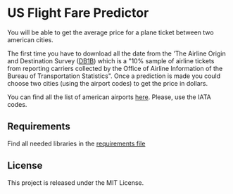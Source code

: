 # US Flight Fare Predictor

You will be able to get the average price for a plane ticket between two american cities. 

The first time you have to download all the date from the 'The Airline Origin and Destination Survey ([DB1B](https://www.transtats.bts.gov/)) which is a "10% sample of airline tickets from reporting carriers collected by the Office of Airline Information of the Bureau of Transportation Statistics". Once a prediction is made you could choose two cities (using the airport codes) to get the price in dollars.

You can find all the list of american airports [here](https://en.wikipedia.org/wiki/List_of_airports_in_the_United_States). Please, use the IATA codes.


## **Requirements**
Find all needed libraries in the [requirements file](requirements.txt)


## License

This project is released under the MIT License.


